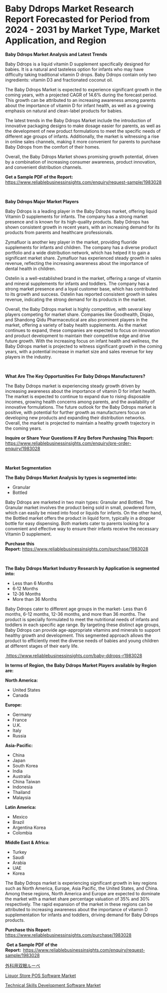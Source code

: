 <p><h1>Baby Ddrops Market Research Report Forecasted for Period from 2024 -  2031 by Market Type, Market Application, and Region</h1></p><p><strong>Baby Ddrops Market Analysis and Latest Trends</strong></p>
<p><p>Baby Ddrops is a liquid vitamin D supplement specifically designed for babies. It is a natural and tasteless option for infants who may have difficulty taking traditional vitamin D drops. Baby Ddrops contain only two ingredients: vitamin D3 and fractionated coconut oil. </p><p>The Baby Ddrops Market is expected to experience significant growth in the coming years, with a projected CAGR of 14.6% during the forecast period. This growth can be attributed to an increasing awareness among parents about the importance of vitamin D for infant health, as well as a growing emphasis on natural and clean-label products for babies. </p><p>The latest trends in the Baby Ddrops Market include the introduction of innovative packaging designs to make dosage easier for parents, as well as the development of new product formulations to meet the specific needs of different age groups of infants. Additionally, the market is witnessing a rise in online sales channels, making it more convenient for parents to purchase Baby Ddrops from the comfort of their homes. </p><p>Overall, the Baby Ddrops Market shows promising growth potential, driven by a combination of increasing consumer awareness, product innovation, and convenient distribution channels.</p></p>
<p><strong>Get a Sample PDF of the Report:&nbsp;</strong> <a href="https://www.reliablebusinessinsights.com/enquiry/request-sample/1983028">https://www.reliablebusinessinsights.com/enquiry/request-sample/1983028</a></p>
<p>&nbsp;</p>
<p><strong>Baby Ddrops Major Market Players</strong></p>
<p><p>Baby Ddrops is a leading player in the Baby Ddrops market, offering liquid Vitamin D supplements for infants. The company has a strong market presence and is known for its high-quality products. Baby Ddrops has shown consistent growth in recent years, with an increasing demand for its products from parents and healthcare professionals.</p><p>Zymafluor is another key player in the market, providing fluoride supplements for infants and children. The company has a diverse product portfolio and a wide distribution network, which has helped it to gain a significant market share. Zymafluor has experienced steady growth in sales revenue, reflecting the increasing awareness about the importance of dental health in children.</p><p>Ostelin is a well-established brand in the market, offering a range of vitamin and mineral supplements for infants and toddlers. The company has a strong market presence and a loyal customer base, which has contributed to its growth and success. Ostelin has reported consistent growth in sales revenue, indicating the strong demand for its products in the market.</p><p>Overall, the Baby Ddrops market is highly competitive, with several key players competing for market share. Companies like Goodhealth, Diqiao, and Shandong Qidu Pharmaceutical are also prominent players in the market, offering a variety of baby health supplements. As the market continues to expand, these companies are expected to focus on innovation and product development to maintain their competitive edge and drive future growth. With the increasing focus on infant health and wellness, the Baby Ddrops market is projected to witness significant growth in the coming years, with a potential increase in market size and sales revenue for key players in the industry.</p></p>
<p>&nbsp;</p>
<p><strong>What Are The Key Opportunities For Baby Ddrops Manufacturers?</strong></p>
<p><p>The Baby Ddrops market is experiencing steady growth driven by increasing awareness about the importance of vitamin D for infant health. The market is expected to continue to expand due to rising disposable incomes, growing health concerns among parents, and the availability of innovative formulations. The future outlook for the Baby Ddrops market is positive, with potential for further growth as manufacturers focus on developing new products and expanding their distribution networks. Overall, the market is projected to maintain a healthy growth trajectory in the coming years.</p></p>
<p><strong>Inquire or Share Your Questions If Any Before Purchasing This Report:</strong> <a href="https://www.reliablebusinessinsights.com/enquiry/pre-order-enquiry/1983028">https://www.reliablebusinessinsights.com/enquiry/pre-order-enquiry/1983028</a></p>
<p>&nbsp;</p>
<p><strong>Market Segmentation</strong></p>
<p><strong>The Baby Ddrops Market Analysis by types is segmented into:</strong></p>
<p><ul><li>Granular</li><li>Bottled</li></ul></p>
<p><p>Baby Ddrops are marketed in two main types: Granular and Bottled. The Granular market involves the product being sold in small, powdered form, which can easily be mixed into food or liquids for infants. On the other hand, the Bottled market offers the product in liquid form, typically in a dropper bottle for easy dispensing. Both markets cater to parents looking for a convenient and effective way to ensure their infants receive the necessary Vitamin D supplement.</p></p>
<p><strong>Purchase this Report:&nbsp;</strong><a href="https://www.reliablebusinessinsights.com/purchase/1983028">https://www.reliablebusinessinsights.com/purchase/1983028</a></p>
<p>&nbsp;</p>
<p><strong>The Baby Ddrops Market Industry Research by Application is segmented into:</strong></p>
<p><ul><li>Less than 6 Months</li><li>6‐12 Months</li><li>12‐36 Months</li><li>More than 36 Months</li></ul></p>
<p><p>Baby Ddrops cater to different age groups in the market- Less than 6 months, 6-12 months, 12-36 months, and more than 36 months. The product is specially formulated to meet the nutritional needs of infants and toddlers in each specific age range. By targeting these distinct age groups, Baby Ddrops can provide age-appropriate vitamins and minerals to support healthy growth and development. This segmented approach allows the product to efficiently meet the diverse needs of babies and young children at different stages of their early life.</p></p>
<p><a href="https://www.reliablebusinessinsights.com/baby-ddrops-r1983028">&nbsp;https://www.reliablebusinessinsights.com/baby-ddrops-r1983028</a></p>
<p><strong>In terms of Region, the Baby Ddrops Market Players available by Region are:</strong></p>
<p>
    <p> <strong> North America: </strong>
        <ul>
            <li>United States</li>
            <li>Canada</li>
        </ul>
        </p> 
    <p> <strong> Europe: </strong>
        <ul>
            <li>Germany</li>
            <li>France</li>
            <li>U.K.</li>
            <li>Italy</li>
            <li>Russia</li>
        </ul>
        </p> 
    <p> <strong> Asia-Pacific: </strong>
        <ul>
            <li>China</li>
            <li>Japan</li>
            <li>South Korea</li>
            <li>India</li>
            <li>Australia</li>
            <li>China Taiwan</li>
            <li>Indonesia</li>
            <li>Thailand</li>
            <li>Malaysia</li>
        </ul>
        </p> 
    <p> <strong> Latin America: </strong>
        <ul>
            <li>Mexico</li>
            <li>Brazil</li>
            <li>Argentina Korea</li>
            <li>Colombia</li>
        </ul>
        </p> 
    <p> <strong> Middle East & Africa: </strong>
        <ul>
            <li>Turkey</li>
            <li>Saudi</li>
            <li>Arabia</li>
            <li>UAE</li>
            <li>Korea</li>
        </ul>
    </p>
    </p>
<p><p>The Baby Ddrops market is experiencing significant growth in key regions such as North America, Europe, Asia Pacific, the United States, and China. Among these regions, North America and Europe are expected to dominate the market with a market share percentage valuation of 35% and 30% respectively. The rapid expansion of the market in these regions can be attributed to increasing awareness about the importance of vitamin D supplementation for infants and toddlers, driving demand for Baby Ddrops products.</p></p>
<p><strong>Purchase this Report: </strong><a href="https://www.reliablebusinessinsights.com/purchase/1983028">https://www.reliablebusinessinsights.com/purchase/1983028</a></p>
<p>&nbsp;<strong>Get a Sample PDF of the Report:&nbsp;&nbsp;</strong><a href="https://www.reliablebusinessinsights.com/enquiry/request-sample/1983028">https://www.reliablebusinessinsights.com/enquiry/request-sample/1983028</a></p>
<p><strong></strong></p>
<p><p><a href="https://github.com/WhitneyMurphy1982/Market-Research-Report-List-1/blob/main/8968128179419.md">外科用双眼ルーペ</a></p><p><a href="https://github.com/WillieWoodard/Market-Research-Report-List-5/blob/main/liquor-store-pos-software-market.md">Liquor Store POS Software Market</a></p><p><a href="https://github.com/mabenkhyari11/Market-Research-Report-List-1/blob/main/technical-skills-development-software-market.md">Technical Skills Development Software Market</a></p></p>